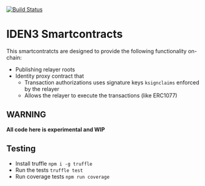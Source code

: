 [![Build Status](https://travis-ci.org/iden3/contracts.svg?branch=master)](https://travis-ci.org/iden3/contracts)

# IDEN3 Smartcontracts

This smartcontratcts are designed to provide the following functionality on-chain:

- Publishing relayer roots
- Identity proxy contract that
  - Transaction authorizations uses  signature keys `ksignclaims` enforced by the relayer 
  - Allows the relayer to execute the transactions (like ERC1077)

## WARNING

**All code here is experimental and WIP**

## Testing

- Install truffle `npm i -g truffle`
- Run the tests `truffle test` 
- Run coverage tests `npm run coverage`

